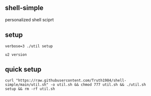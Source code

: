 ## shell-simple

personalized shell sciprt

## setup

`verbose=3 ./util setup`

`u2 version`

## quick setup

`curl "https://raw.githubusercontent.com/Truth1984/shell-simple/main/util.sh" -o util.sh && chmod 777 util.sh && ./util.sh setup && rm -rf util.sh`
